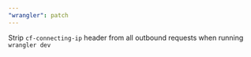 ```yaml
---
"wrangler": patch
---
```


Strip `cf-connecting-ip` header from all outbound requests when running `wrangler dev`
